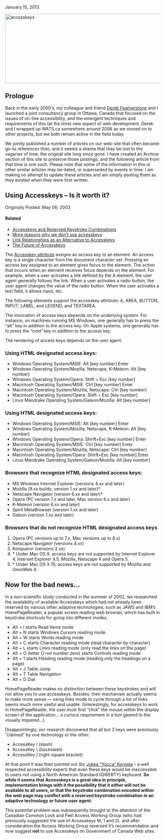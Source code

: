 January 15, 2013

<img src="http://john.foliot.ca/wp-content/uploads/2013/01/accesskeys.jpg" alt="accesskeys" class="aligncenter size-full wp-image-465" sizes="(max-width: 620px) 100vw, 620px" srcset="http://john.foliot.ca/wp-content/uploads/2013/01/accesskeys.jpg 620w, http://john.foliot.ca/wp-content/uploads/2013/01/accesskeys-300x109.jpg 300w" width="620" height="226" />

Prologue
--------

Back in the early 2000′s, my colleague and friend [Derek
Featherstone](http://simplyaccessible.com/) and I launched a joint consultancy
group in Ottawa, Canada that focused on the issues of on-line accessibility, and
the emergent techniques and requirements of this (at the time) new aspect of web
development. Derek and I wrapped up WATS.ca somewhere around 2006 as we moved on
to other projects, but we both remain active in the field today.

We jointly published a number of articles on our web-site that often became
go-to references then, and it seems a shame that they be lost to the vagaries of
time; the original site long since gone. I have created an Archive section of
this site to preserve those postings, and the following article from that time
is one such. Please note that some of the information in this or other similar
articles may be dated, or superseded by events in time: I am making no attempt
to update these articles and am simply posting them as they existed when they
were first written.

Using Accesskeys – Is it worth it?
----------------------------------

Originally Posted: May 08, 2003

#### Related

-   [Accesskeys and Reserved Keystroke
    Combinations](//john.foliot.ca/accesskeys-and-reserved-keystroke-combinations/)
-   [More reasons why we don’t use
    accesskeys](//john.foliot.ca/more-reasons-why-we-dont-use-accesskeys/)
-   [Link Relationships as an Alternative to
    Accesskeys](//john.foliot.ca/link-relationships-as-an-alternative-to-accesskeys/)
-   [The Future of Accesskeys](//john.foliot.ca/the-future-of-accesskeys/)

The [Accesskey
attribute](http://www.w3.org/tr/html401/interact/forms.html#adef-accesskey)
assigns an access key to an element. An access key is a single character from
the document character set. Pressing an access key assigned to an element gives
focus to the element. The action that occurs when an element receives focus
depends on the element. For example, when a user activates a link defined by the
A element, the user agent generally follows the link. When a user activates a
radio button, the user agent changes the value of the radio button. When the
user activates a text field, it allows input, etc.

The following elements support the accesskey attribute: A, AREA, BUTTON, INPUT,
LABEL, and LEGEND, and TEXTAREA.

The invocation of access keys depends on the underlying system. For instance, on
machines running MS Windows, one generally has to press the “alt” key in
addition to the access key. On Apple systems, one generally has to press the
“cmd” key in addition to the access key.

The rendering of access keys depends on the user agent.

### Using HTML designated access keys:

-   Windows Operating System/MSIE: Alt \[key number\] Enter
-   Windows Operating System/Mozilla, Netscape, K-Meleon: Alt \[key number\]
-   Windows Operating System/Opera: Shift + Esc \[key number\]
-   Macintosh Operating System/MSIE: Ctrl \[key number\] Enter
-   Macintosh Operating System/Mozilla, Netscape: Ctrl \[key number\]
-   Macintosh Operating System/Opera: Shift + Esc \[key number\]
-   Linux Mandrake Operating System/Galeon/Mozilla: Alt \[key number\]

### Using HTML designated access keys:

-   Windows Operating System/MSIE: Alt \[key number\] Enter
-   Windows Operating System/Mozilla, Netscape, K-Meleon: Alt \[key number\]
-   Windows Operating System/Opera: Shirft+Esc \[key number\] Enter
-   Macintosh Operating System/MSIE: Ctrl \[key number\] Enter
-   Macintosh Operating System/Mozilla, Netscape: Ctrl \[key number\]
-   Macintosh Operating System/Opera: Shirft+Esc \[key number\] Enter
-   Linux Mandrake Operating System/Galeon/Mozilla: Alt \[key number\]

### Browsers that recognize HTML designated access keys:

-   MS Windows Internet Explorer (versions 4.xx and later)
-   Mozilla (9.xx builds, version 1.xx and later)\*
-   Netscape Navigator (version 6.xx and later)\*
-   Opera (PC version 7.x and later, Mac version 6.x and later)
-   K-Meleon (version 6.xx and later)
-   Spirit MetaBrowser (version 1.xx and later)
-   Galeon (version 1.xx and later)

### Browsers that do not recognize HTML designated access keys

1.  Opera (PC versions up to 7.x, Mac versions up to 6.x)
2.  Netscape Navigator (versions 4.xx)
3.  Konqueror (versions 2.xx)
4.  \* Under Mac OS 9, access keys are not supported by Internet Explorer 4,
    Internet Explorer 4.5, Mozilla, Netscape 4 and Opera 5.
5.  \* Under Mac OS X 10, access keys are not supported by Mozilla and
    OmniWeb 4.

Now for the bad news…
---------------------

In a non-scientific study conducted in the summer of 2002, we researched the
availability of available Accesskeys which had not already been reserved by
various other adaptive technologies, such as JAWS and IBM’s HomePageReader, a
popular screen reading web browser, which has built in keystroke shortcuts for
going into different modes.

-   Alt + I starts Read Items mode
-   Alt + N starts Windows Cursors reading mode
-   Alt + W starts Words reading mode
-   Alt + C starts Character reading mode (read character by character)
-   Alt + L starts Links reading mode (only read the links on the page)
-   Alt + O (letter O not number zero) starts Controls reading mode
-   Alt + 1 starts Heading reading mode (reading only the headings on a page)
-   Alt + J Table Jump
-   Alt + T Table Navigation
-   Alt + D Dial

HomePageReader makes no distinction between these keystrokes and will not allow
you to use accesskeys. Besides, their mechanism actually seems to make more
sense — using links mode to cycle through a list of links seems much more useful
and usable. (Interestingly, for accesskeys to work in HomePageReader, the user
must first “click” the mouse within the display screen of the application… a
curious requirement in a tool geared to the visually impaired…)

Disappointingly, our research discovered that all but 3 keys were previously
“claimed” by one technology or the other:

-   AccessKey / (slash)
-   AccessKey \\ (backslash)
-   AccessKey \] (right square bracket)

At that point it was then pointed out (by [Jukka “Yucca”
Korpela](http://www.cs.tut.fi/~jkorpela/) – a well respected accessibility
expert) that even these keys would be inaccessible to users not using a North
American Standard (QWERTY) keyboard. **So while it seems that Accesskeys is a
great idea in principle, implementation brings with it the possibility that it
either will not be available to all users, or that the keystroke combination
encoded within the web page may conflict with a reserved keystroke combination
in an adaptive technology or future user agent.**

This potential problem was subsequently brought to the attention of the Canadian
Common Look and Feel Access Working Group (who had previously suggested the use
of Accesskeys M, 1 and 2), and after consideration the Access Working Group
reversed it’s recommendation and now suggest **not** to use Accesskeys on
Government of Canada Web sites.
